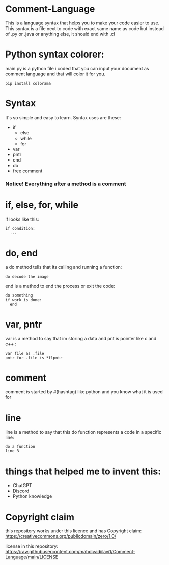 # Comment-Language

This is a language syntax that helps you to make your code easier to use.
This syntax is a file next to code with exact same name as code
but instead of .py or .java or anything else, it should end with .cl

# Python syntax colorer:

main.py is a python file i coded that you can input your document as comment language and that will color it for you.

    pip install colorama

# Syntax

It's so simple and easy to learn.
Syntax uses are these:
- if
  - else
  - while
  - for
- var
- pntr
- end
- do
- free comment

### **Notice! Everything after a method is a comment**

# if, else, for, while

if looks like this:

    if condition:
      ...

# do, end

a do method tells that its calling and running a function:

    do decode the image


end is a method to end the process or exit the code:

    do something
    if work is done:
      end

# var, pntr

var is a method to say that im storing a data and pnt is pointer like c and c++ :

    var file as .file
    pntr for .file is *flpntr

# comment

comment is started by #(hashtag) like python and you know what it is used for

# line

line is a method to say that this do function represents a code in a specific line:

    do a function
    line 3
    
# things that helped me to invent this:
- ChatGPT
- Discord
- Python knowledge

# Copyright claim

this repository works under this licence and has Copyright claim:
https://creativecommons.org/publicdomain/zero/1.0/

license in this repository:
https://raw.githubusercontent.com/mahdiyadiilavi1/Comment-Language/main/LICENSE
